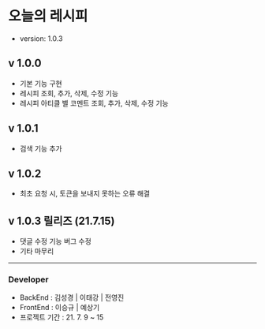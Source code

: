 # 오늘의 레시피

- version: 1.0.3

## v 1.0.0

- 기본 기능 구현
- 레시피 조회, 추가, 삭제, 수정 기능
- 레시피 아티클 별 코멘트 조회, 추가, 삭제, 수정 기능

## v 1.0.1

- 검색 기능 추가

## v 1.0.2

- 최초 요청 시, 토큰을 보내지 못하는 오류 해결

## v 1.0.3 릴리즈 (21.7.15)

- 댓글 수정 기능 버그 수정
- 기타 마무리

---

### Developer

- BackEnd : 김성경 | 이태강 | 전영진
- FrontEnd : 이승규 | 예상기
- 프로젝트 기간 : 21. 7. 9 ~ 15
